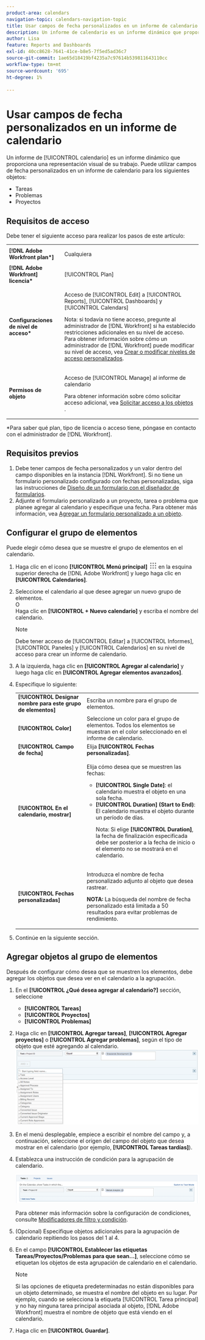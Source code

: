```yaml
---
product-area: calendars
navigation-topic: calendars-navigation-topic
title: Usar campos de fecha personalizados en un informe de calendario
description: Un informe de calendario es un informe dinámico que proporciona una representación visual del trabajo. Puede utilizar campos de fecha personalizados en un informe de calendario para tareas, problemas y proyectos.
author: Lisa
feature: Reports and Dashboards
exl-id: 40cc8628-7641-41ce-b8e5-7f5ed5ad36c7
source-git-commit: 1ae65d18419bf4235a7c97614b539811643110cc
workflow-type: tm+mt
source-wordcount: '695'
ht-degree: 1%

---
```


# Usar campos de fecha personalizados en un informe de calendario

Un informe de [!UICONTROL calendario] es un informe dinámico que proporciona una representación visual de su trabajo. Puede utilizar campos de fecha personalizados en un informe de calendario para los siguientes objetos:

* Tareas
* Problemas
* Proyectos

## Requisitos de acceso

Debe tener el siguiente acceso para realizar los pasos de este artículo:

<table style="table-layout:auto"> 
 <col> 
 </col> 
 <col> 
 </col> 
 <tbody> 
  <tr> 
   <td role="rowheader"><strong>[!DNL Adobe Workfront plan*]</strong></td> 
   <td> <p>Cualquiera</p> </td> 
  </tr> 
  <tr> 
   <td role="rowheader"><strong>[!DNL Adobe Workfront] licencia*</strong></td> 
   <td> <p>[!UICONTROL Plan] </p> </td> 
  </tr> 
  <tr> 
   <td role="rowheader"><strong>Configuraciones de nivel de acceso*</strong></td> 
   <td> <p>Acceso de [!UICONTROL Edit] a [!UICONTROL Reports], [!UICONTROL Dashboards] y [!UICONTROL Calendars]</p> <p>Nota: si todavía no tiene acceso, pregunte al administrador de [!DNL Workfront] si ha establecido restricciones adicionales en su nivel de acceso. Para obtener información sobre cómo un administrador de [!DNL Workfront] puede modificar su nivel de acceso, vea <a href="../../../administration-and-setup/add-users/configure-and-grant-access/create-modify-access-levels.md" class="MCXref xref">Crear o modificar niveles de acceso personalizados</a>.</p> </td> 
  </tr> 
  <tr> 
   <td role="rowheader"><strong>Permisos de objeto</strong></td> 
   <td> <p>Acceso de [!UICONTROL Manage] al informe de calendario</p> <p>Para obtener información sobre cómo solicitar acceso adicional, vea <a href="../../../workfront-basics/grant-and-request-access-to-objects/request-access.md" class="MCXref xref">Solicitar acceso a los objetos </a>.</p> </td> 
  </tr> 
 </tbody> 
</table>

&#42;Para saber qué plan, tipo de licencia o acceso tiene, póngase en contacto con el administrador de [!DNL Workfront].

## Requisitos previos

1. Debe tener campos de fecha personalizados y un valor dentro del campo disponibles en la instancia [!DNL Workfront]. Si no tiene un formulario personalizado configurado con fechas personalizadas, siga las instrucciones de [Diseño de un formulario con el diseñador de formularios](/help/quicksilver/administration-and-setup/customize-workfront/create-manage-custom-forms/form-designer/design-a-form/design-a-form.md).
1. Adjunte el formulario personalizado a un proyecto, tarea o problema que planee agregar al calendario y especifique una fecha. Para obtener más información, vea [Agregar un formulario personalizado a un objeto](../../../workfront-basics/work-with-custom-forms/add-a-custom-form-to-an-object.md).

## Configurar el grupo de elementos

Puede elegir cómo desea que se muestre el grupo de elementos en el calendario.

1. Haga clic en el icono **[!UICONTROL Menú principal]** ![](assets/main-menu-icon.png) en la esquina superior derecha de [!DNL Adobe Workfront] y luego haga clic en **[!UICONTROL Calendarios]**.

1. Seleccione el calendario al que desee agregar un nuevo grupo de elementos.\
   O\
   Haga clic en **[!UICONTROL + Nuevo calendario]** y escriba el nombre del calendario.

   >[!NOTE]
   >
   >Debe tener acceso de [!UICONTROL Editar] a [!UICONTROL Informes], [!UICONTROL Paneles] y [!UICONTROL Calendarios] en su nivel de acceso para crear un informe de calendario.

1. A la izquierda, haga clic en **[!UICONTROL Agregar al calendario]** y luego haga clic en **[!UICONTROL Agregar elementos avanzados]**.

1. Especifique lo siguiente:

   <table style="table-layout:auto">
    <col>
    <col>
    <tbody>
     <tr>
      <td role="rowheader"><strong>[!UICONTROL Designar nombre para este grupo de elementos]</strong></td>
      <td>Escriba un nombre para el grupo de elementos.</td>
     </tr>
     <tr>
      <td role="rowheader"><strong>[!UICONTROL Color]</strong></td>
      <td>Seleccione un color para el grupo de elementos. Todos los elementos se muestran en el color seleccionado en el informe de calendario.</td>
     </tr>
     <tr>
      <td role="rowheader"><strong>[!UICONTROL Campo de fecha]</strong></td>
      <td>Elija <strong>[!UICONTROL Fechas personalizadas]</strong>.<br></td>
     </tr>
     <tr>
      <td role="rowheader"><strong>[!UICONTROL En el calendario, mostrar]</strong></td>
      <td><p>Elija cómo desea que se muestren las fechas:</p>
       <ul>
        <li><strong>[!UICONTROL Single Date]</strong>: el calendario muestra el objeto en una sola fecha.</li>
        <li><strong>[!UICONTROL Duration] (Start to End)</strong>: El calendario muestra el objeto durante un período de días.<br><p>Nota: Si elige <strong>[!UICONTROL Duration]</strong>, la fecha de finalización especificada debe ser posterior a la fecha de inicio o el elemento no se mostrará en el calendario.</p></li>
       </ul></td>
     </tr>
     <tr data-mc-conditions="">
      <td role="rowheader"><strong>[!UICONTROL Fechas personalizadas]</strong></td>
      <td><p>Introduzca el nombre de fecha personalizado adjunto al objeto que desea rastrear.</p><p><strong>NOTA:</strong> La búsqueda del nombre de fecha personalizado está limitada a 50 resultados para evitar problemas de rendimiento.</td>
     </tr>
    </tbody>
   </table>

1. Continúe en la siguiente sección.

## Agregar objetos al grupo de elementos

Después de configurar cómo desea que se muestren los elementos, debe agregar los objetos que desea ver en el calendario a la agrupación.

1. En el **[!UICONTROL ¿Qué desea agregar al calendario?]** sección, seleccione

   * **[!UICONTROL Tareas]**
   * **[!UICONTROL Proyectos]**
   * **[!UICONTROL Problemas]**

1. Haga clic en **[!UICONTROL Agregar tareas]**, **[!UICONTROL Agregar proyectos]** o **[!UICONTROL Agregar problemas]**, según el tipo de objeto que esté agregando al calendario.\
   ![Seleccionar objeto para el calendario](assets/field-name.png)

1. En el menú desplegable, empiece a escribir el nombre del campo y, a continuación, seleccione el origen del campo del objeto que desea mostrar en el calendario (por ejemplo, **[!UICONTROL Tareas tardías]**).
1. Establezca una instrucción de condición para la agrupación de calendario.

   ![Instrucción de condición](assets/condition-statement-calendar.png)

   Para obtener más información sobre la configuración de condiciones, consulte [Modificadores de filtro y condición](../../../reports-and-dashboards/reports/reporting-elements/filter-condition-modifiers.md).

1. (Opcional) Especifique objetos adicionales para la agrupación de calendario repitiendo los pasos del 1 al 4.
1. En el campo **[!UICONTROL Establecer las etiquetas Tareas/Proyectos/Problemas para que sean...]**, seleccione cómo se etiquetan los objetos de esta agrupación de calendario en el calendario.

   >[!NOTE]
   >
   >Si las opciones de etiqueta predeterminadas no están disponibles para un objeto determinado, se muestra el nombre del objeto en su lugar. Por ejemplo, cuando se selecciona la etiqueta [!UICONTROL Tarea principal] y no hay ninguna tarea principal asociada al objeto, [!DNL Adobe Workfront] muestra el nombre de objeto que está viendo en el calendario.

1. Haga clic en **[!UICONTROL Guardar]**.
